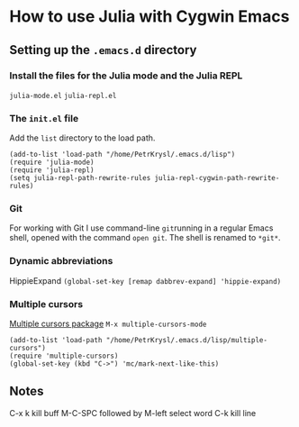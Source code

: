 # How to use Julia with Cygwin Emacs

## Setting up the `.emacs.d` directory

### Install the files for the Julia mode and the Julia REPL

`julia-mode.el`
`julia-repl.el`


### The `init.el` file

Add the `list` directory to the load path.
```
(add-to-list 'load-path "/home/PetrKrysl/.emacs.d/lisp")
(require 'julia-mode)
(require 'julia-repl)
(setq julia-repl-path-rewrite-rules julia-repl-cygwin-path-rewrite-rules)
```

### Git

For working with Git I use command-line `git`running in a regular
Emacs shell, opened with the command `open git`.  The shell is renamed
to `*git*`.

### Dynamic abbreviations

HippieExpand
`(global-set-key [remap dabbrev-expand] 'hippie-expand)`

### Multiple cursors

[Multiple cursors package](http://pragmaticemacs.com/emacs/multiple-cursors/)
`M-x multiple-cursors-mode`

```
(add-to-list 'load-path "/home/PetrKrysl/.emacs.d/lisp/multiple-cursors")
(require 'multiple-cursors)
(global-set-key (kbd "C->") 'mc/mark-next-like-this)
```

## Notes

C-x k kill buff
M-C-SPC followed by M-left select word
C-k kill line
